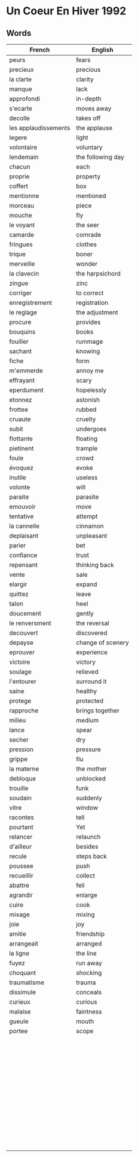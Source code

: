 # Un Coeur En Hiver 1992

## Words

| French | English |
|--------|---------|
| peurs | fears |
| precieux  | precious |
| la clarte | clarity |
| manque | lack |
| approfondi | in-depth |
| s'ecarte | moves away |
| decolle | takes off |
| les applaudissements | the applause |
| legere | light |
| volontaire | voluntary |
| lendemain | the following day |
| chacun | each |
| proprie | property |
| coffert | box |
| mentionne | mentioned |
| morceau | piece |
| mouche | fly |
| le voyant | the seer |
| camarde | comrade |
| fringues | clothes |
| trique | boner |
| merveille | wonder |
| la clavecin  | the harpsichord |
| zingue | zinc |
| corriger | to correct |
| enregistrement | registration |
| le reglage | the adjustment |
| procure | provides |
| bouquins | books |
| fouiller | rummage |
| sachant | knowing |
| fiche | form |
| m'emmerde | annoy me |
| effrayant | scary |
| eperdument | hopelessly |
| etonnez | astonish |
| frottee | rubbed |
| cruaute | cruelty |
| subit | undergoes |
| flottante | floating |
| pietinent | trample |
| foule | crowd |
| évoquez | evoke |
| inutile | useless |
| volonte | will |
| paraite | parasite |
| emouvoir | move |
| tentative | attempt |
| la cannelle | cinnamon |
| deplaisant | unpleasant |
| parier | bet |
| confiance | trust |
| repensant | thinking back |
| vente | sale |
| elargir | expand |
| quittez | leave |
| talon | heel |
| doucement | gently |
| le renversment | the reversal |
| decouvert | discovered |
| depayse | change of scenery |
| eprouver | experience |
| victoire | victory |
| soulage | relieved |
| l'entourer | surround it |
| saine | healthy |
| protege | protected |
| rapproche | brings together |
| milieu | medium |
| lance | spear |
| secher | dry |
| pression | pressure |
| grippe | flu |
| la materne | the mother |
| debloque | unblocked |
| trouille | funk |
| soudain | suddenly |
| vitre | window |
| racontes | tell |
| pourtant | Yet |
| relancer | relaunch |
| d'ailleur | besides |
| recule | steps back |
| poussee | push |
| recueillir | collect |
| abattre | fell |
| agrandir | enlarge |
| cuire | cook |
| mixage | mixing |
| joie | joy |
| amitie | friendship |
| arrangeait | arranged |
| la ligne | the line |
| fuyez | run away |
| choquant | shocking |
| traumatisme | trauma |
| dissimule | conceals |
| curieux | curious |
| malaise | faintness |
| gueule | mouth |
| portee | scope |
|  |  |
|  |  |
|  |  |
|  |  |
|  |  |
|  |  |
|  |  |
|  |  |
|  |  |
|  |  |
|  |  |
|  |  |
|  |  |
|  |  |
|  |  |
|  |  |
|  |  |
|  |  |
|  |  |
|  |  |
|  |  |
|  |  |
|  |  |
|  |  |
|  |  |
|  |  |
|  |  |
|  |  |
|  |  |
|  |  |
|  |  |
|  |  |
|  |  |
|  |  |
|  |  |
|  |  |
|  |  |
|  |  |
|  |  |
|  |  |
|  |  |
|  |  |
|  |  |
|  |  |
|  |  |
|  |  |
|  |  |
|  |  |
|  |  |
|  |  |
|  |  |


